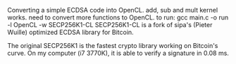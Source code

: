Converting a simple ECDSA code into OpenCL.
add, sub and mult kernel works. need to convert more functions to OpenCL.
to run: gcc main.c -o run -l OpenCL -w
SECP256K1-CL
SECP256K1-CL is a fork of sipa's (Pieter Wuille) optimized ECDSA library for Bitcoin.

The original SECP256K1 is the fastest crypto library working on Bitcoin's curve. On my computer (i7 3770K), it is able to verify a signature in 0.08 ms.
